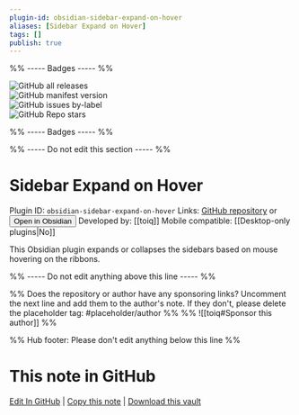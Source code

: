 ```yaml
---
plugin-id: obsidian-sidebar-expand-on-hover
aliases: [Sidebar Expand on Hover]
tags: []
publish: true
---
```


%% ----- Badges ----- %%

![GitHub all releases](https://img.shields.io/github/downloads/toiq/obsidian-sidebar-expand-on-hover/total?color=573E7A&logo=github&style=for-the-badge)  
![GitHub manifest version](https://img.shields.io/github/manifest-json/v/toiq/obsidian-sidebar-expand-on-hover?color=573E7A&logo=github&style=for-the-badge)  
![GitHub issues by-label](https://img.shields.io/github/issues/toiq/obsidian-sidebar-expand-on-hover/help%20wanted?color=573E7A&logo=github&style=for-the-badge)  
![GitHub Repo stars](https://img.shields.io/github/stars/toiq/obsidian-sidebar-expand-on-hover?color=573E7A&logo=github&style=for-the-badge)

%% ----- Badges ----- %%

%% ----- Do not edit this section ----- %%

# Sidebar Expand on Hover

Plugin ID: `obsidian-sidebar-expand-on-hover`
Links: [GitHub repository](https://github.com/toiq/obsidian-sidebar-expand-on-hover) or [<button id=HH>Open in Obsidian</button>](obsidian://show-plugin?id=obsidian-sidebar-expand-on-hover)
Developed by: [[toiq]]
Mobile compatible: [[Desktop-only plugins|No]]

This Obsidian plugin expands or collapses the sidebars based on mouse hovering on the ribbons.

%% ----- Do not edit anything above this line ----- %%

%% Does the repository or author have any sponsoring links? Uncomment the next line and add them to the author's note. If they don't, please delete the placeholder tag: #placeholder/author %%
%% ![[toiq#Sponsor this author]] %%

%% Hub footer: Please don't edit anything below this line %%

# This note in GitHub

<span class="git-footer">[Edit In GitHub](https://github.dev/obsidian-community/obsidian-hub/blob/main/02%20-%20Community%20Expansions/02.05%20All%20Community%20Expansions/Plugins/obsidian-sidebar-expand-on-hover.md "git-hub-edit-note") | [Copy this note](https://raw.githubusercontent.com/obsidian-community/obsidian-hub/main/02%20-%20Community%20Expansions/02.05%20All%20Community%20Expansions/Plugins/obsidian-sidebar-expand-on-hover.md "git-hub-copy-note") | [Download this vault](https://github.com/obsidian-community/obsidian-hub/archive/refs/heads/main.zip "git-hub-download-vault") </span>
